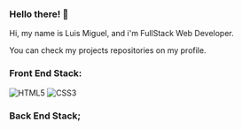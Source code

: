 ### Hello there! 👋

Hi, my name is Luis Miguel, and i'm FullStack Web Developer.

You can check my projects repositories on my profile.

### Front End Stack:

![HTML5](https://img.shields.io/badge/html5-%23E34F26.svg?style=for-the-badge&logo=html5&logoColor=white)
![CSS3](https://img.shields.io/badge/css3-%231572B6.svg?style=for-the-badge&logo=css3&logoColor=white)

### Back End Stack;
